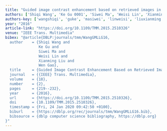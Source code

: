 ```yaml
---
title: "Guided image contrast enhancement based on retrieved images in cloud"
authors: ['Shiqi Wang', 'Ke Gu 0001', 'Siwei Ma', 'Weisi Lin', 'Xianming Liu', 'Wen Gao 0001']
authors-key: ['wangshiqi', 'guke', 'masiwei', 'linweisi', 'liuxianming', 'gaowen']
year: "2016"
article-link: "https://doi.org/10.1109/TMM.2015.2510326"
venue: "IEEE Trans. Multimedia"
bibex: "@article{DBLP:journals/tmm/WangGMLLG16,
  author    = {Shiqi Wang and
               Ke Gu and
               Siwei Ma and
               Weisi Lin and
               Xianming Liu and
               Wen Gao},
  title     = {Guided Image Contrast Enhancement Based on Retrieved Images in Cloud},
  journal   = {{IEEE} Trans. Multimedia},
  volume    = {18},
  number    = {2},
  pages     = {219--232},
  year      = {2016},
  url       = {https://doi.org/10.1109/TMM.2015.2510326},
  doi       = {10.1109/TMM.2015.2510326},
  timestamp = {Fri, 24 Jan 2020 09:42:50 +0100},
  biburl    = {https://dblp.org/rec/journals/tmm/WangGMLLG16.bib},
  bibsource = {dblp computer science bibliography, https://dblp.org}
}"
---
```

